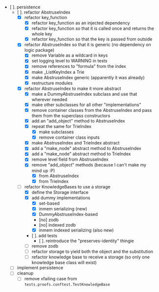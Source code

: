 
- [ ]. persistence
    - [ ]. refactor AbstruseIndex
        - [x] refactor key_function
            - [x] refactor key_function as an injected dependency
            - [x] refactor key_function so that it is called once and returns the whole key
            - [x] refactor key_function so that the key is passed from outside
        - [x] refactor AbstruseIndex so that it is generic (no dependency on logic package)
            - [x] remove Variable as a wildcard in keys
            - [x] set logging level to WARNING in tests
            - [x] remove references to "formula" from the index
            - [x] make _ListKeyIndex a Trie
            - [x] make AbstruseIndex generic (apparently it was already)
            - [x] restructure modules
        - [x] refactor AbstruseIndex to make it more abstract
            - [x] make a DummyAbstruseIndex subclass and use that wherever needed
            - [x] make other subclasses for all other "implementations"
            - [x] remove container classes from the AbstruseIndex and pass them from the superclass constructors
            - [x] add an "add_object" method to AbstruseIndex
            - [x] repeat the same for TrieIndex
                - [x] make subclasses
                - [x] remove container class inputs
            - [x] make AbstruseIndex and TrieIndex abstract
            - [x] add a "make_node" abstract method to AbstruseIndex
            - [x] add a "make_node" abstract method to TrieIndex
            - [x] remove level field from AbstruseIndex
            - [x] remove "add_object" methods (because I can't make my mind up :P)
                - [x] from AbstruseIndex
                - [x] from TrieIndex
        - [ ] refactor KnowledgeBases to use a storage
            - [x] define the Storage interface
            - [x] add dummy implementations
                - [x] set-based
                - [x] inmem serializing (new)
                - [x] DummyAbstruseIndex-based
                - [no] zodb
                - [no] indexed zodb
                - [x] inmem indexed serializing (also new)
            - [ ]. add tests
                - [ ]. reintroduce the "preserves-identity" thingie
            - [ ] remove zodb
            - [ ] refactor storage to yield both the object and the substitution
            - [ ] refactor knowledge base to receive a storage (so only one knowledge base class will exist)
    - [ ] implement persistence
    - [ ] cleanup
        - [ ] remove xfailing case from `tests.proofs.conftest.TestKnowledgeBase`